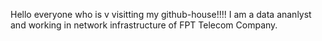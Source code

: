 Hello everyone who is v visitting my github-house!!!!
I am a data ananlyst and working in network infrastructure of FPT Telecom Company.
